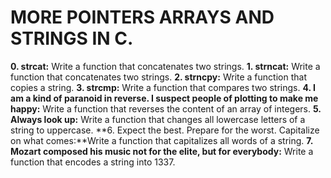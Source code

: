 # MORE POINTERS ARRAYS AND STRINGS IN C.
**0. strcat:** Write a function that concatenates two strings.
**1. strncat:** Write a function that concatenates two strings.
**2. strncpy:** Write a function that copies a string.
**3. strcmp:** Write a function that compares two strings.
**4. I am a kind of paranoid in reverse. I suspect people of plotting to make me happy:** Write a function that reverses the content of an array of integers.
**5. Always look up:** Write a function that changes all lowercase letters of a string to uppercase.
**6. Expect the best. Prepare for the worst. Capitalize on what comes:**Write a function that capitalizes all words of a string.
**7. Mozart composed his music not for the elite, but for everybody:** Write a function that encodes a string into 1337.
